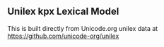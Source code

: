 Unilex kpx Lexical Model
----------------------

This is built directly from Unicode.org unilex data at
https://github.com/unicode-org/unilex
